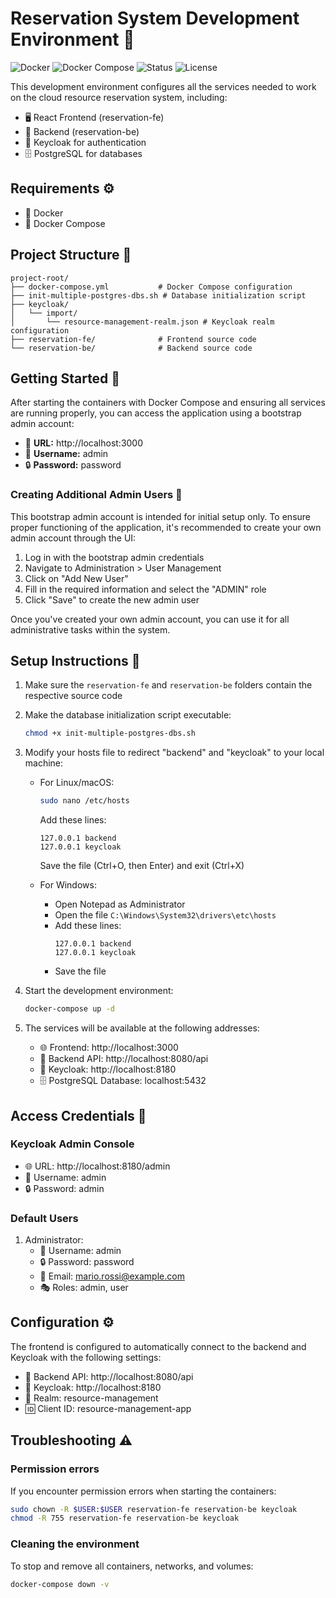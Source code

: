 # Reservation System Development Environment 🚀

![Docker](https://img.shields.io/badge/Docker-required-blue?logo=docker)
![Docker Compose](https://img.shields.io/badge/Docker_Compose-required-blue?logo=docker)
![Status](https://img.shields.io/badge/Status-Development-yellow)
![License](https://img.shields.io/badge/License-MIT-green)

This development environment configures all the services needed to work on the cloud resource reservation system, including:
- 🖥️ React Frontend (reservation-fe)
- 🔌 Backend (reservation-be)
- 🔑 Keycloak for authentication
- 🗄️ PostgreSQL for databases

## Requirements ⚙️

- 🐳 Docker
- 🔄 Docker Compose

## Project Structure 📂

```
project-root/
├── docker-compose.yml           # Docker Compose configuration
├── init-multiple-postgres-dbs.sh # Database initialization script
├── keycloak/
│   └── import/
│       └── resource-management-realm.json # Keycloak realm configuration
├── reservation-fe/              # Frontend source code
└── reservation-be/              # Backend source code
```

## Getting Started 🚦

After starting the containers with Docker Compose and ensuring all services are running properly, you can access the application using a bootstrap admin account:

- 🔗 **URL:** http://localhost:3000
- 👤 **Username:** admin
- 🔒 **Password:** password

### Creating Additional Admin Users 👥

This bootstrap admin account is intended for initial setup only. To ensure proper functioning of the application, it's recommended to create your own admin account through the UI:

1. Log in with the bootstrap admin credentials
2. Navigate to Administration > User Management
3. Click on "Add New User"
4. Fill in the required information and select the "ADMIN" role
5. Click "Save" to create the new admin user

Once you've created your own admin account, you can use it for all administrative tasks within the system.

## Setup Instructions 📝

1. Make sure the `reservation-fe` and `reservation-be` folders contain the respective source code
2. Make the database initialization script executable:
   ```bash
   chmod +x init-multiple-postgres-dbs.sh
   ```
3. Modify your hosts file to redirect "backend" and "keycloak" to your local machine:
   - For Linux/macOS:
     ```bash
     sudo nano /etc/hosts
     ```
     Add these lines:
     ```
     127.0.0.1 backend
     127.0.0.1 keycloak
     ```
     Save the file (Ctrl+O, then Enter) and exit (Ctrl+X)
     
   - For Windows:
     - Open Notepad as Administrator
     - Open the file `C:\Windows\System32\drivers\etc\hosts`
     - Add these lines:
       ```
       127.0.0.1 backend
       127.0.0.1 keycloak
       ```
     - Save the file
     
4. Start the development environment:
   ```bash
   docker-compose up -d
   ```
5. The services will be available at the following addresses:
   - 🌐 Frontend: http://localhost:3000
   - 🔌 Backend API: http://localhost:8080/api
   - 🔑 Keycloak: http://localhost:8180
   - 🗄️ PostgreSQL Database: localhost:5432

## Access Credentials 🔐

### Keycloak Admin Console
- 🌐 URL: http://localhost:8180/admin
- 👤 Username: admin
- 🔒 Password: admin

### Default Users
1. Administrator:
   - 👤 Username: admin
   - 🔒 Password: password
   - 📧 Email: mario.rossi@example.com
   - 🎭 Roles: admin, user

## Configuration ⚙️

The frontend is configured to automatically connect to the backend and Keycloak with the following settings:
- 🔌 Backend API: http://localhost:8080/api
- 🔑 Keycloak: http://localhost:8180
- 🏰 Realm: resource-management
- 🆔 Client ID: resource-management-app

## Troubleshooting ⚠️

### Permission errors
If you encounter permission errors when starting the containers:
```bash
sudo chown -R $USER:$USER reservation-fe reservation-be keycloak
chmod -R 755 reservation-fe reservation-be keycloak
```

### Cleaning the environment
To stop and remove all containers, networks, and volumes:
```bash
docker-compose down -v
```